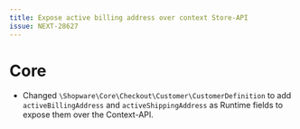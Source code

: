 ```yaml
---
title: Expose active billing address over context Store-API
issue: NEXT-28627
---
```

# Core
* Changed `\Shopware\Core\Checkout\Customer\CustomerDefinition` to add `activeBillingAddress` and `activeShippingAddress` as Runtime fields to expose them over the Context-API.
